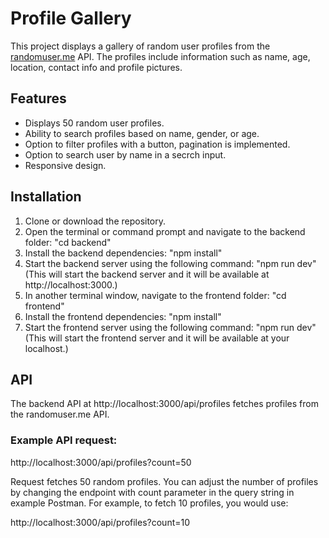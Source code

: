 # Profile Gallery

This project displays a gallery of random user profiles from the [randomuser.me](https://randomuser.me/) API. The profiles include information such as name, age, location, contact info and profile pictures.

## Features

- Displays 50 random user profiles.
- Ability to search profiles based on name, gender, or age.
- Option to filter profiles with a button, pagination is implemented.
- Option to search user by name in a secrch input.
- Responsive design.

## Installation

1. Clone or download the repository.
2. Open the terminal or command prompt and navigate to the backend folder:
   "cd backend"
3. Install the backend dependencies:
   "npm install"
4. Start the backend server using the following command:
   "npm run dev"
   (This will start the backend server and it will be available at http://localhost:3000.)
5. In another terminal window, navigate to the frontend folder:
   "cd frontend"
6. Install the frontend dependencies:
   "npm install"
7. Start the frontend server using the following command:
   "npm run dev"
   (This will start the frontend server and it will be available at your localhost.)

## API

The backend API at http://localhost:3000/api/profiles fetches profiles from the randomuser.me API.

### Example API request:

http://localhost:3000/api/profiles?count=50

Request fetches 50 random profiles. You can adjust the number of profiles by changing the endpoint with count parameter in the query string in example Postman. For example, to fetch 10 profiles, you would use:

http://localhost:3000/api/profiles?count=10
